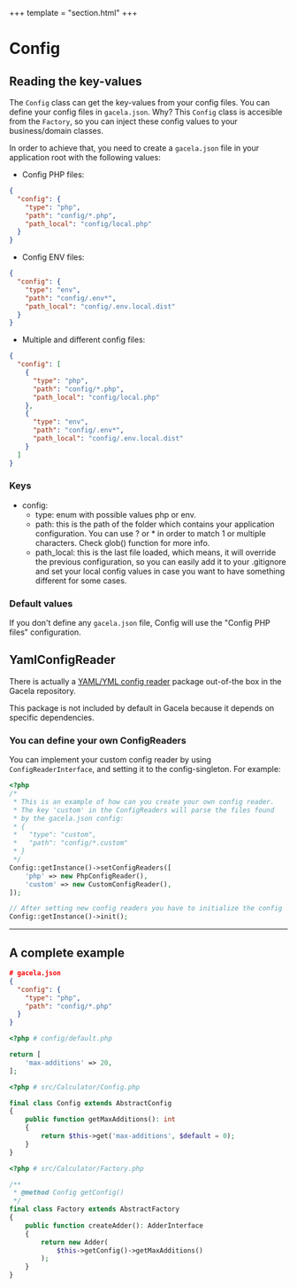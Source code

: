 +++
template = "section.html"
+++

# Config

## Reading the key-values

The `Config` class can get the key-values from your config files. You can define your config files in `gacela.json`.
Why? This `Config` class is accesible from the `Factory`, so you can inject these config values to your business/domain
classes.

In order to achieve that, you need to create a `gacela.json` file in your application root with the following values:

- Config PHP files:
```json
{
  "config": {
    "type": "php",
    "path": "config/*.php",
    "path_local": "config/local.php"
  }
}
```

- Config ENV files:
```json
{
  "config": {
    "type": "env",
    "path": "config/.env*",
    "path_local": "config/.env.local.dist"
  }
}
```

- Multiple and different config files:
```json
{
  "config": [
    {
      "type": "php",
      "path": "config/*.php",
      "path_local": "config/local.php"
    },
    {
      "type": "env",
      "path": "config/.env*",
      "path_local": "config/.env.local.dist"
    }
  ]
}
```

### Keys
- config:
    - type: enum with possible values php or env.
    - path: this is the path of the folder which contains your application configuration. You can use ? or * in order to
      match 1 or multiple characters. Check glob() function for more info.
    - path_local: this is the last file loaded, which means, it will override the previous configuration, so you can
      easily add it to your .gitignore and set your local config values in case you want to have something different for
      some cases.

### Default values

If you don't define any `gacela.json` file, Config will use the "Config PHP files" configuration.

## YamlConfigReader

There is actually a [YAML/YML config reader](https://github.com/gacela-project/gacela-yaml-config-reader) package out-of-the box in the Gacela repository.

This package is not included by default in Gacela because it depends on specific dependencies.


### You can define your own ConfigReaders

You can implement your custom config reader by using `ConfigReaderInterface`,
and setting it to the config-singleton. For example:

```php
<?php
/*
 * This is an example of how can you create your own config reader.
 * The key 'custom' in the ConfigReaders will parse the files found
 * by the gacela.json config:
 * {
 *   "type": "custom",
 *   "path": "config/*.custom"
 * }
 */
Config::getInstance()->setConfigReaders([
    'php' => new PhpConfigReader(),
    'custom' => new CustomConfigReader(),
]);

// After setting new config readers you have to initialize the config
Config::getInstance()->init();
```

---

## A complete example

```json
# gacela.json
{
  "config": {
    "type": "php",
    "path": "config/*.php"
  }
}
```

```php
<?php # config/default.php

return [
    'max-additions' => 20,
];
```

```php
<?php # src/Calculator/Config.php

final class Config extends AbstractConfig
{
    public function getMaxAdditions(): int
    {
        return $this->get('max-additions', $default = 0);
    }
}
```

```php
<?php # src/Calculator/Factory.php

/**
 * @method Config getConfig()
 */
final class Factory extends AbstractFactory
{
    public function createAdder(): AdderInterface
    {
        return new Adder(
            $this->getConfig()->getMaxAdditions()
        );
    }
}
```


